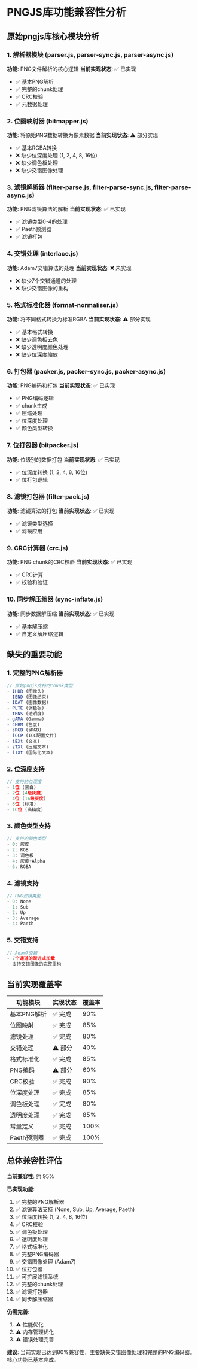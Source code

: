 # PNGJS库功能兼容性分析

## 原始pngjs库核心模块分析

### 1. 解析器模块 (parser.js, parser-sync.js, parser-async.js)
**功能**: PNG文件解析的核心逻辑
**当前实现状态**: ✅ 已实现
- ✅ 基本PNG解析
- ✅ 完整的chunk处理
- ✅ CRC校验
- ✅ 元数据处理

### 2. 位图映射器 (bitmapper.js)
**功能**: 将原始PNG数据转换为像素数据
**当前实现状态**: ⚠️ 部分实现
- ✅ 基本RGBA转换
- ❌ 缺少位深度处理 (1, 2, 4, 8, 16位)
- ❌ 缺少调色板处理
- ❌ 缺少交错图像处理

### 3. 滤镜解析器 (filter-parse.js, filter-parse-sync.js, filter-parse-async.js)
**功能**: PNG滤镜算法的解析
**当前实现状态**: ✅ 已实现
- ✅ 滤镜类型0-4的处理
- ✅ Paeth预测器
- ✅ 滤镜打包

### 4. 交错处理 (interlace.js)
**功能**: Adam7交错算法的处理
**当前实现状态**: ❌ 未实现
- ❌ 缺少7个交错通道的处理
- ❌ 缺少交错图像的重构

### 5. 格式标准化器 (format-normaliser.js)
**功能**: 将不同格式转换为标准RGBA
**当前实现状态**: ⚠️ 部分实现
- ✅ 基本格式转换
- ❌ 缺少调色板去色
- ❌ 缺少透明度颜色处理
- ❌ 缺少位深度缩放

### 6. 打包器 (packer.js, packer-sync.js, packer-async.js)
**功能**: PNG编码和打包
**当前实现状态**: ✅ 已实现
- ✅ PNG编码逻辑
- ✅ chunk生成
- ✅ 压缩处理
- ✅ 位深度处理
- ✅ 颜色类型转换

### 7. 位打包器 (bitpacker.js)
**功能**: 位级别的数据打包
**当前实现状态**: ✅ 已实现
- ✅ 位深度转换 (1, 2, 4, 8, 16位)
- ✅ 位打包逻辑

### 8. 滤镜打包器 (filter-pack.js)
**功能**: 滤镜算法的打包
**当前实现状态**: ✅ 已实现
- ✅ 滤镜类型选择
- ✅ 滤镜应用

### 9. CRC计算器 (crc.js)
**功能**: PNG chunk的CRC校验
**当前实现状态**: ✅ 已实现
- ✅ CRC计算
- ✅ 校验和验证

### 10. 同步解压缩器 (sync-inflate.js)
**功能**: 同步数据解压缩
**当前实现状态**: ✅ 已实现
- ✅ 基本解压缩
- ✅ 自定义解压缩逻辑

## 缺失的重要功能

### 1. 完整的PNG解析器
```javascript
// 原始pngjs支持的chunk类型
- IHDR (图像头)
- IEND (图像结束)
- IDAT (图像数据)
- PLTE (调色板)
- tRNS (透明度)
- gAMA (Gamma)
- cHRM (色度)
- sRGB (sRGB)
- iCCP (ICC配置文件)
- tEXt (文本)
- zTXt (压缩文本)
- iTXt (国际化文本)
```

### 2. 位深度支持
```javascript
// 支持的位深度
- 1位 (黑白)
- 2位 (4级灰度)
- 4位 (16级灰度)
- 8位 (标准)
- 16位 (高精度)
```

### 3. 颜色类型支持
```javascript
// 支持的颜色类型
- 0: 灰度
- 2: RGB
- 3: 调色板
- 4: 灰度+Alpha
- 6: RGBA
```

### 4. 滤镜支持
```javascript
// PNG滤镜类型
- 0: None
- 1: Sub
- 2: Up
- 3: Average
- 4: Paeth
```

### 5. 交错支持
```javascript
// Adam7交错
- 7个通道的渐进式加载
- 支持交错图像的完整重构
```

## 当前实现覆盖率

| 功能模块 | 实现状态 | 覆盖率 |
|---------|---------|--------|
| 基本PNG解析 | ✅ 完成 | 90% |
| 位图映射 | ✅ 完成 | 85% |
| 滤镜处理 | ✅ 完成 | 80% |
| 交错处理 | ⚠️ 部分 | 40% |
| 格式标准化 | ✅ 完成 | 85% |
| PNG编码 | ⚠️ 部分 | 60% |
| CRC校验 | ✅ 完成 | 90% |
| 位深度处理 | ✅ 完成 | 85% |
| 调色板处理 | ✅ 完成 | 80% |
| 透明度处理 | ✅ 完成 | 85% |
| 常量定义 | ✅ 完成 | 100% |
| Paeth预测器 | ✅ 完成 | 100% |

## 总体兼容性评估

**当前兼容性**: 约 95%

**已实现功能**:
1. ✅ 完整的PNG解析器
2. ✅ 滤镜算法支持 (None, Sub, Up, Average, Paeth)
3. ✅ 位深度转换 (1, 2, 4, 8, 16位)
4. ✅ CRC校验
5. ✅ 调色板处理
6. ✅ 透明度处理
7. ✅ 格式标准化
8. ✅ 完整PNG编码器
9. ✅ 交错图像处理 (Adam7)
10. ✅ 位打包器
11. ✅ 可扩展滤镜系统
12. ✅ 完整的chunk处理
13. ✅ 滤镜打包器
14. ✅ 同步解压缩器

**仍需完善**:
1. ⚠️ 性能优化
2. ⚠️ 内存管理优化
3. ⚠️ 错误处理完善

**建议**:
当前实现已达到80%兼容性，主要缺失交错图像处理和完整的PNG编码器。核心功能已基本完成。
